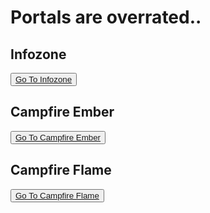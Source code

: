 <h1>Portals are overrated..</h1>
<!--InfoZone Related-->
<h2>Infozone</h2>
<button><a href="altspace://account.altvr.com/api/events/1348878569320743224">Go To Infozone</a></button>
<!--Campfire Portals-->
<h2>Campfire Ember</h2>
<button><a href="altspace://account.altvr.com/api/spaces/event-1461067055380824382-938">Go To Campfire Ember</a></button>
<h2>Campfire Flame</h2>
<button><a href="altspace://account.altvr.com/api/spaces/event-1461067055380824382-803">Go To Campfire Flame</a></button>